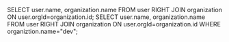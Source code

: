 SELECT user.name, organization.name FROM user RIGHT JOIN organization ON user.orgId=organization.id;
SELECT user.name, organization.name FROM user RIGHT JOIN organization ON user.orgId=organization.id WHERE organiztion.name="dev";

